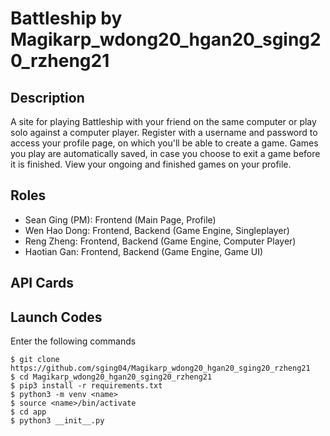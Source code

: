 # Battleship by Magikarp_wdong20_hgan20_sging20_rzheng21

## Description
A site for playing Battleship with your friend on the same computer or play solo against a computer player. Register with a username and password to access your profile page, on which you'll be able to create a game. Games you play are automatically saved, in case you choose to exit a game before it is finished. View your ongoing and finished games on your profile.

## Roles
- Sean Ging (PM): Frontend (Main Page, Profile)
- Wen Hao Dong: Frontend, Backend (Game Engine, Singleplayer)
- Reng Zheng: Frontend, Backend (Game Engine, Computer Player)
- Haotian Gan: Frontend, Backend (Game Engine, Game UI)

## API Cards

## Launch Codes
Enter the following commands
```
$ git clone https://github.com/sging04/Magikarp_wdong20_hgan20_sging20_rzheng21
$ cd Magikarp_wdong20_hgan20_sging20_rzheng21
$ pip3 install -r requirements.txt
$ python3 -m venv <name>
$ source <name>/bin/activate
$ cd app
$ python3 __init__.py
```

